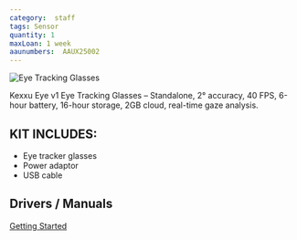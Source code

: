 ```yaml
---
category:  staff
tags: Sensor
quantity: 1
maxLoan: 1 week
aaunumbers:  AAUX25002
---
```

![Eye Tracking Glasses](https://kexxu.com/wp-content/uploads/2024/07/KexxuEyeHead.jpg)

Kexxu Eye v1 Eye Tracking Glasses – Standalone, 2° accuracy, 40 FPS, 6-hour battery, 16-hour storage, 2GB cloud, real-time gaze analysis.
## KIT INCLUDES:
-  Eye tracker glasses 
-  Power adaptor 
-  USB cable

## Drivers / Manuals
[Getting Started](https://kexxu.com/?v=0ecbf9426bcf)



